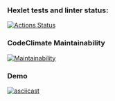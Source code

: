 ### Hexlet tests and linter status:
[![Actions Status](https://github.com/viktor-dorokhov/frontend-project-44/actions/workflows/hexlet-check.yml/badge.svg)](https://github.com/viktor-dorokhov/frontend-project-44/actions)
### CodeClimate Maintainability
[![Maintainability](https://api.codeclimate.com/v1/badges/8221e7cd02b300565bdf/maintainability)](https://codeclimate.com/github/viktor-dorokhov/frontend-project-44/maintainability)
### Demo
[![asciicast](https://asciinema.org/a/624223.svg)](https://asciinema.org/a/624223)

